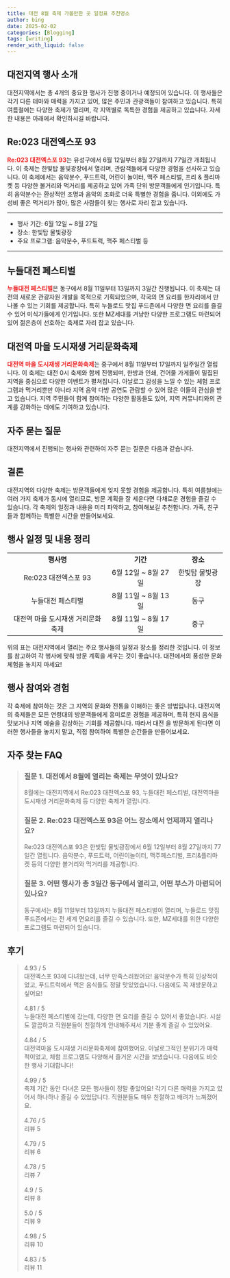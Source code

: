 ```yaml
---
title: 대전 8월 축제 가볼만한 곳 일정표 추천명소
author: bing
date: 2025-02-02
categories: [Blogging]
tags: [writing]
render_with_liquid: false
---
```



<h2 id='대전지역행사소개'>대전지역 행사 소개</h2>

<p>대전지역에서는 총 4개의 중요한 행사가 진행 중이거나 예정되어 있습니다. 이 행사들은 각기 다른 테마와 매력을 가지고 있어, 많은 주민과 관광객들이 참여하고 있습니다. 특히 여름철에는 다양한 축제가 열리며, 각 지역별로 독특한 경험을 제공하고 있습니다. 자세한 내용은 아래에서 확인하시길 바랍니다.</p>

<h2 id='Re023대전엑스포93'>Re:023 대전엑스포 93</h2>

<p><b><span style="color: #ee2323;">Re:023 대전엑스포 93</span></b>는 유성구에서 6월 12일부터 8월 27일까지 77일간 개최됩니다. 이 축제는 한빛탑 물빛광장에서 열리며, 관람객들에게 다양한 경험을 선사하고 있습니다. 이 축제에서는 음악분수, 푸드트럭, 어린이 놀이터, 맥주 페스티벌, 프리 & 플리마켓 등 다양한 볼거리와 먹거리를 제공하고 있어 가족 단위 방문객들에게 인기입니다. 특히 음악분수는 환상적인 조명과 음악의 조화로 더욱 특별한 경험을 줍니다. 이외에도 가성비 좋은 먹거리가 많아, 많은 사람들이 찾는 행사로 자리 잡고 있습니다.</p>

<hr />

<ul>
    <li>행사 기간: 6월 12일 ~ 8월 27일</li>
    <li>장소: 한빛탑 물빛광장</li>
    <li>주요 프로그램: 음악분수, 푸드트럭, 맥주 페스티벌 등</li>
</ul>

<hr />

<h2 id='누들대전페스티벌'>누들대전 페스티벌</h2>

<p><b><span style="color: #ee2323;">누들대전 페스티벌</span></b>은 동구에서 8월 11일부터 13일까지 3일간 진행됩니다. 이 축제는 대전의 새로운 관광자원 개발을 목적으로 기획되었으며, 각국의 면 요리를 한자리에서 만나볼 수 있는 기회를 제공합니다. 특히 누들로드 맛집 푸드존에서 다양한 면 요리를 즐길 수 있어 미식가들에게 인기입니다. 또한 MZ세대를 겨냥한 다양한 프로그램도 마련되어 있어 젊은층이 선호하는 축제로 자리 잡고 있습니다.</p>

<h2 id='대전역마을도시재생문화축제'>대전역 마을 도시재생 거리문화축제</h2>

<p><b><span style="color: #ee2323;">대전역 마을 도시재생 거리문화축제</span></b>는 중구에서 8월 11일부터 17일까지 일주일간 열립니다. 이 축제는 대전 0시 축제와 함께 진행되며, 한방과 인쇄, 건어물 가게들이 밀집된 지역을 중심으로 다양한 이벤트가 펼쳐집니다. 아날로그 감성을 느낄 수 있는 체험 프로그램과 먹거리뿐만 아니라 지역 음악 다방 공연도 관람할 수 있어 많은 이들의 관심을 받고 있습니다. 지역 주민들이 함께 참여하는 다양한 활동들도 있어, 지역 커뮤니티와의 관계를 강화하는 데에도 기여하고 있습니다.</p>

<h2 id='자주묻는질문'>자주 묻는 질문</h2>

<p>대전지역에서 진행되는 행사와 관련하여 자주 묻는 질문은 다음과 같습니다.</p>

<h2 id='결론'>결론</h2>

<p>대전지역의 다양한 축제는 방문객들에게 잊지 못할 경험을 제공합니다. 특히 여름철에는 여러 가지 축제가 동시에 열리므로, 방문 계획을 잘 세운다면 다채로운 경험을 즐길 수 있습니다. 각 축제의 일정과 내용을 미리 파악하고, 참여해보길 추천합니다. 가족, 친구들과 함께하는 특별한 시간을 만들어보세요.</p>

<h2 id='표로정리'>행사 일정 및 내용 정리</h2>

<table>
    <tr>
        <td style="text-align: center; height: 17px;"><b>행사명</b></td>
        <td style="text-align: center; height: 17px;"><b>기간</b></td>
        <td style="text-align: center; height: 17px;"><b>장소</b></td>
    </tr>
    <tr>
        <td style="text-align: center; height: 17px;">Re:023 대전엑스포 93</td>
        <td style="text-align: center; height: 17px;">6월 12일 ~ 8월 27일</td>
        <td style="text-align: center; height: 17px;">한빛탑 물빛광장</td>
    </tr>
    <tr>
        <td style="text-align: center; height: 17px;">누들대전 페스티벌</td>
        <td style="text-align: center; height: 17px;">8월 11일 ~ 8월 13일</td>
        <td style="text-align: center; height: 17px;">동구</td>
    </tr>
    <tr>
        <td style="text-align: center; height: 17px;">대전역 마을 도시재생 거리문화축제</td>
        <td style="text-align: center; height: 17px;">8월 11일 ~ 8월 17일</td>
        <td style="text-align: center; height: 17px;">중구</td>
    </tr>
</table>

<p>위의 표는 대전지역에서 열리는 주요 행사들의 일정과 장소를 정리한 것입니다. 이 정보를 참고하여 각 행사에 맞춰 방문 계획을 세우는 것이 좋습니다. 대전에서의 풍성한 문화 체험을 놓치지 마세요!</p>

<h2 id='참여와경험'>행사 참여와 경험</h2>

<p>각 축제에 참여하는 것은 그 지역의 문화와 전통을 이해하는 좋은 방법입니다. 대전지역의 축제들은 모든 연령대의 방문객들에게 흥미로운 경험을 제공하며, 특히 현지 음식을 맛보거나 지역 예술을 감상하는 기회를 제공합니다. 따라서 대전 을 방문하게 된다면 이러한 행사들을 놓치지 말고, 직접 참여하여 특별한 순간들을 만들어보세요.</p>


<h2 id='자주_찾는_FAQ'>자주 찾는 FAQ</h2>
<div itemscope="" itemtype="https://schema.org/FAQPage"> 
<blockquote> 
<div itemscope="" itemprop="mainEntity" itemtype="https://schema.org/Question"> 
<h3 itemprop="name">질문 1. 대전에서 8월에 열리는 축제는 무엇이 있나요?</h3> 
<div itemscope="" itemprop="acceptedAnswer" itemtype="https://schema.org/Answer"> 
<span itemprop="text"> 
<p>8월에는 대전지역에서 Re:023 대전엑스포 93, 누들대전 페스티벌, 대전역마을 도시재생 거리문화축제 등 다양한 축제가 열립니다.</p> 
</span> 
</div> 
</div> 

<div itemscope="" itemprop="mainEntity" itemtype="https://schema.org/Question"> 
<h3 itemprop="name">질문 2. Re:023 대전엑스포 93은 어느 장소에서 언제까지 열리나요?</h3> 
<div itemscope="" itemprop="acceptedAnswer" itemtype="https://schema.org/Answer"> 
<span itemprop="text"> 
<p>Re:023 대전엑스포 93은 한빛탑 물빛광장에서 6월 12일부터 8월 27일까지 77일간 열립니다. 음악분수, 푸드트럭, 어린이놀이터, 맥주페스티벌, 프리&플리마켓 등의 다양한 볼거리와 먹거리를 제공합니다.</p> 
</span> 
</div> 
</div> 

<div itemscope="" itemprop="mainEntity" itemtype="https://schema.org/Question"> 
<h3 itemprop="name">질문 3. 어떤 행사가 총 3일간 동구에서 열리고, 어떤 부스가 마련되어 있나요?</h3> 
<div itemscope="" itemprop="acceptedAnswer" itemtype="https://schema.org/Answer"> 
<span itemprop="text"> 
<p>동구에서는 8월 11일부터 13일까지 누들대전 페스티벌이 열리며, 누들로드 맛집 푸드존에서는 전 세계 면요리를 즐길 수 있습니다. 또한, MZ세대를 위한 다양한 프로그램도 마련되어 있습니다.</p> 
</span> 
</div> 
</div> 
</blockquote> 
</div>
<h2 id='후기'>후기</h2>
<div itemscope itemtype="https://schema.org/Product">
  <blockquote>
  <div itemprop="review" itemscope itemtype="https://schema.org/Review">
      <div itemprop="reviewRating" itemscope itemtype="https://schema.org/Rating"> <span itemprop="ratingValue">4.93</span> / <span itemprop="bestRating">5</span> </div>
      <span itemprop="reviewBody">대전엑스포 93에 다녀왔는데, 너무 만족스러웠어요! 음악분수가 특히 인상적이었고, 푸드트럭에서 먹은 음식들도 정말 맛있었습니다. 다음에도 꼭 재방문하고 싶어요!</span>
  </div>
  <br>
  <div itemprop="review" itemscope itemtype="https://schema.org/Review">
      <div itemprop="reviewRating" itemscope itemtype="https://schema.org/Rating"> <span itemprop="ratingValue">4.81</span> / <span itemprop="bestRating">5</span> </div>
      <span itemprop="reviewBody">누들대전 페스티벌에 갔는데, 다양한 면 요리를 즐길 수 있어서 좋았습니다. 시설도 깔끔하고 직원분들이 친절하게 안내해주셔서 기분 좋게 즐길 수 있었어요.</span>
  </div>
  <br>
  <div itemprop="review" itemscope itemtype="https://schema.org/Review">
      <div itemprop="reviewRating" itemscope itemtype="https://schema.org/Rating"> <span itemprop="ratingValue">4.84</span> / <span itemprop="bestRating">5</span> </div>
      <span itemprop="reviewBody">대전역마을 도시재생 거리문화축제에 참여했어요. 아날로그적인 분위기가 매력적이었고, 체험 프로그램도 다양해서 즐거운 시간을 보냈습니다. 다음에도 비슷한 행사 기대합니다!</span>
  </div>
  <br>
  <div itemprop="review" itemscope itemtype="https://schema.org/Review">
      <div itemprop="reviewRating" itemscope itemtype="https://schema.org/Rating"> <span itemprop="ratingValue">4.99</span> / <span itemprop="bestRating">5</span> </div>
      <span itemprop="reviewBody">축제 기간 동안 다녀온 모든 행사들이 정말 좋았어요! 각기 다른 매력을 가지고 있어서 하나하나 즐길 수 있었답니다. 직원분들도 매우 친절하고 배려가 느껴졌어요.</span>
  </div>
  <br>
  <div itemprop="review" itemscope itemtype="https://schema.org/Review">
      <div itemprop="reviewRating" itemscope itemtype="https://schema.org/Rating"> <span itemprop="ratingValue">4.76</span> / <span itemprop="bestRating">5</span> </div>
      <span itemprop="reviewBody">리뷰 5</span>
  </div>
  <br>
  <div itemprop="review" itemscope itemtype="https://schema.org/Review">
      <div itemprop="reviewRating" itemscope itemtype="https://schema.org/Rating"> <span itemprop="ratingValue">4.79</span> / <span itemprop="bestRating">5</span> </div>
      <span itemprop="reviewBody">리뷰 6</span>
  </div>
  <br>
  <div itemprop="review" itemscope itemtype="https://schema.org/Review">
      <div itemprop="reviewRating" itemscope itemtype="https://schema.org/Rating"> <span itemprop="ratingValue">4.78</span> / <span itemprop="bestRating">5</span> </div>
      <span itemprop="reviewBody">리뷰 7</span>
  </div>
  <br>
  <div itemprop="review" itemscope itemtype="https://schema.org/Review">
      <div itemprop="reviewRating" itemscope itemtype="https://schema.org/Rating"> <span itemprop="ratingValue">4.9</span> / <span itemprop="bestRating">5</span> </div>
      <span itemprop="reviewBody">리뷰 8</span>
  </div>
  <br>
  <div itemprop="review" itemscope itemtype="https://schema.org/Review">
      <div itemprop="reviewRating" itemscope itemtype="https://schema.org/Rating"> <span itemprop="ratingValue">5.0</span> / <span itemprop="bestRating">5</span> </div>
      <span itemprop="reviewBody">리뷰 9</span>
  </div>
  <br>
  <div itemprop="review" itemscope itemtype="https://schema.org/Review">
      <div itemprop="reviewRating" itemscope itemtype="https://schema.org/Rating"> <span itemprop="ratingValue">4.98</span> / <span itemprop="bestRating">5</span> </div>
      <span itemprop="reviewBody">리뷰 10</span>
  </div>
  <br>
  <div itemprop="review" itemscope itemtype="https://schema.org/Review">
      <div itemprop="reviewRating" itemscope itemtype="https://schema.org/Rating"> <span itemprop="ratingValue">4.83</span> / <span itemprop="bestRating">5</span> </div>
      <span itemprop="reviewBody">리뷰 11</span>
  </div>
  </blockquote>
</div>
